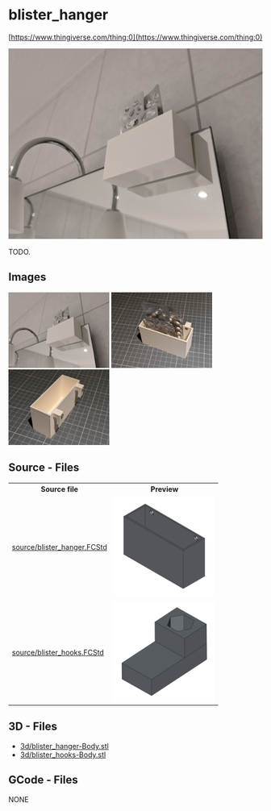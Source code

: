 # blister_hanger

[https://www.thingiverse.com/thing:0](https://www.thingiverse.com/thing:0)


![thumbnail image](img/poc_0.jpg)


TODO.

## Images
[<img src="img/poc_0.jpg" alt="img/poc_0.jpg" width="200"/>](img/poc_0.jpg)
[<img src="img/poc_1.jpg" alt="img/poc_1.jpg" width="200"/>](img/poc_1.jpg)
[<img src="img/poc_2.jpg" alt="img/poc_2.jpg" width="200"/>](img/poc_2.jpg)

## Source - Files

<table>
  <tr>
    <th>Source file</th>
    <th>Preview</th>
  </tr>
  <tr>
    <td>
        <a href="source/blister_hanger.FCStd">source/blister_hanger.FCStd</a>
    </td>
    <td>
        <img src="img/previews/blister_hanger.png" alt="img/previews/blister_hanger.png" width="200"/>
    </td>
  </tr>
  <tr>
    <td>
        <a href="source/blister_hooks.FCStd">source/blister_hooks.FCStd</a>
    </td>
    <td>
        <img src="img/previews/blister_hooks.png" alt="img/previews/blister_hooks.png" width="200"/>
    </td>
  </tr>
</table>

## 3D - Files
* [3d/blister_hanger-Body.stl](3d/blister_hanger-Body.stl)
* [3d/blister_hooks-Body.stl](3d/blister_hooks-Body.stl)

## GCode - Files
NONE